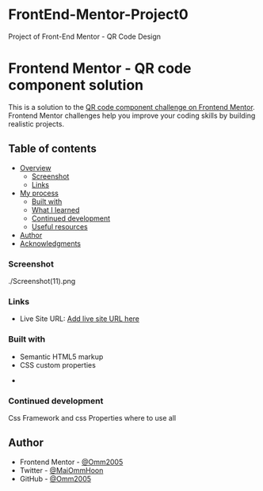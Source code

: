 # FrontEnd-Mentor-Project0
Project of Front-End Mentor - QR Code Design
# Frontend Mentor - QR code component solution

This is a solution to the [QR code component challenge on Frontend Mentor](https://www.frontendmentor.io/challenges/qr-code-component-iux_sIO_H). Frontend Mentor challenges help you improve your coding skills by building realistic projects. 

## Table of contents

- [Overview](#overview)
  - [Screenshot](#screenshot)
  - [Links](#links)
- [My process](#my-process)
  - [Built with](#built-with)
  - [What I learned](#what-i-learned)
  - [Continued development](#continued-development)
  - [Useful resources](#useful-resources)
- [Author](#author)
- [Acknowledgments](#acknowledgments)


### Screenshot

./Screenshot(11).png

### Links
- Live Site URL: [Add live site URL here](https://your-live-site-url.com)


### Built with

- Semantic HTML5 markup
- CSS custom properties

*

### Continued development

Css Framework and css Properties where to use all


## Author

- Frontend Mentor - [@Omm2005](https://www.frontendmentor.io/profile/Omm2005)
- Twitter - [@MaiOmmHoon](https://twitter.com/MaiOmmHoon)
- GitHub - [@Omm2005](https://github.com/Omm2005)

